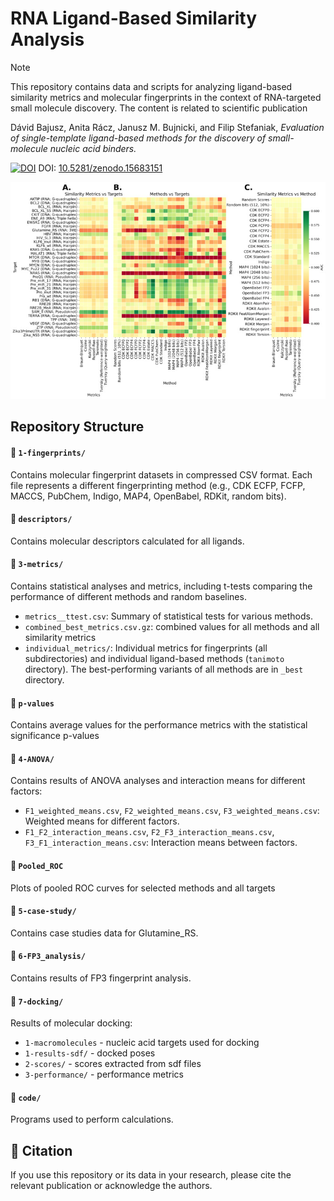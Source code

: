 # RNA Ligand-Based Similarity Analysis

> [!NOTE] 
> This repository contains data and scripts for analyzing ligand-based similarity metrics and molecular fingerprints in the context of RNA-targeted small molecule discovery. The content is related to scientific publication
> 
> Dávid Bajusz, Anita Rácz, Janusz M. Bujnicki, and Filip Stefaniak, *Evaluation of single-template ligand-based methods for  the discovery of small-molecule nucleic acid binders.*
> 

[![DOI](https://zenodo.org/badge/997354098.svg)](https://doi.org/10.5281/zenodo.15683151) DOI: [10.5281/zenodo.15683151](https://doi.org/10.5281/zenodo.15683151)

![heatmap](method_interactions_heatmaps.jpg)

## Repository Structure

#### 📂 `1-fingerprints/`
Contains molecular fingerprint datasets in compressed CSV format. Each file represents a different fingerprinting method (e.g., CDK ECFP, FCFP, MACCS, PubChem, Indigo, MAP4, OpenBabel, RDKit, random bits).

#### 📂 `descriptors/`

Contains molecular descriptors calculated for all ligands.

#### 📂 `3-metrics/`

Contains statistical analyses and metrics, including t-tests comparing the performance of different methods and random baselines.  
  - `metrics__ttest.csv`: Summary of statistical tests for various methods.
  - `combined_best_metrics.csv.gz`: combined values for all methods and all similarity metrics
  - `individual_metrics/`: Individual metrics for fingerprints (all subdirectories) and individual ligand-based methods (`tanimoto` directory). The best-performing variants of all methods are in `_best` directory.


#### 📂 `p-values`

Contains average values for the performance metrics with the statistical significance p-values

#### 📂 `4-ANOVA/`

Contains results of ANOVA analyses and interaction means for different factors:
  - `F1_weighted_means.csv`, `F2_weighted_means.csv`, `F3_weighted_means.csv`: Weighted means for different factors.
  - `F1_F2_interaction_means.csv`, `F2_F3_interaction_means.csv`, `F3_F1_interaction_means.csv`: Interaction means between factors.

#### 📂 `Pooled_ROC`

Plots of pooled ROC curves for selected methods and all targets

#### 📂 `5-case-study/`

Contains case studies data for Glutamine_RS.

#### 📂 `6-FP3_analysis/`

Contains results of FP3 fingerprint analysis. 

#### 📂 `7-docking/`

Results of molecular docking:
- `1-macromolecules` - nucleic acid targets used for docking
- `1-results-sdf/` - docked poses
- `2-scores/` - scores extracted from sdf files
- `3-performance/` - performance metrics

#### 📂 `code/`

Programs used to perform calculations.


## 📰 Citation

If you use this repository or its data in your research, please cite the relevant publication or acknowledge the authors.
